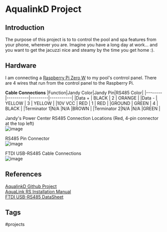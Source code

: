 # AqualinkD Project

## Introduction
The purpose of this project is to to control the pool and spa features from your phone, wherever you are. Imagine you have a long day at work... and you want to get the jacuzzi nice and steamy by the time you get home :).

## Hardware
I am connecting a [Raspberry Pi Zero W](https://www.raspberrypi.com/products/raspberry-pi-zero-2-w/) to my pool's contrrol panel. There are 4 wires that run from the control panel to the Raspberry Pi.  


**Cable Connections**
|Function|Jandy Color|Jandy Pin|RS485 Color|
|--------|-----------|---------|-----------|
|Data +  | BLACK     | 2       | ORANGE    |
|Data -  | YELLOW    | 3       | YELLOW    |
|10V VCC | RED       | 1       | RED       |
|GROUND  | GREEN     | 4       | BLACK     |
|Terminator 1|N/A    |N/A      |BROWN      |
|Terminator 2|N/A    |N/A      |GREEN      |


Jandy's Power Center RS485 Connection Locations (Red, 4-pin connector at the top left)  
![image](https://s3.us-west-1.amazonaws.com/zettelimages/Sat_Sep__9_11:51:26_AM_PDT_2023.png)

RS485 Pin Connector  
![image](https://s3.us-west-1.amazonaws.com/zettelimages/Sat_Sep__9_11:52:41_AM_PDT_2023.png)


FTDI USB-RS485 Cable Connections  
![image](https://s3.us-west-1.amazonaws.com/zettelimages/Sat_Sep__9_11:55:02_AM_PDT_2023.png)

## References
[AqualinkD Github Project](https://github.com/sfeakes/AqualinkD)  
[AquaLink RS Installation Manual](https://cdn.fluidrausa.com/-/media/zodiac/global/downloads/0748-91071/6594.pdf?rev=8ef7e65bffb247efb962fe23e434b87e)  
[FTDI USB-RS485 DataSheet](https://ftdichip.com/wp-content/uploads/2023/07/DS_USB_RS485_CABLES.pdf)  

## Tags
#projects
